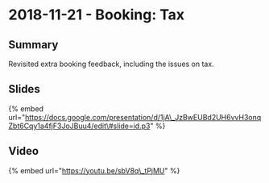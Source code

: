 # 2018-11-21 - Booking: Tax

## Summary

Revisited extra booking feedback, including the issues on tax.

## Slides

{% embed url="https://docs.google.com/presentation/d/1jA\_JzBwEUBd2UH6vvH3onqZbt6Cqy1a4fjF3JoJBuu4/edit\#slide=id.p3" %}

## Video

{% embed url="https://youtu.be/sbV8q\_tPjMU" %}



